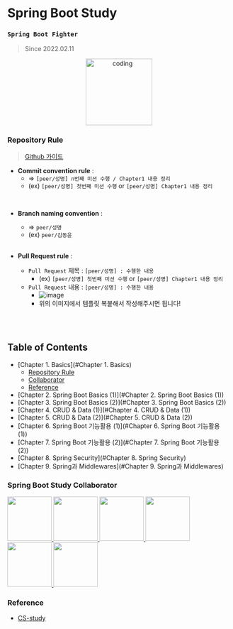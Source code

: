 # Spring Boot Study
### `Spring Boot Fighter`
> Since 2022.02.11

<p align="center">
  <img src="https://blog.kakaocdn.net/dn/bTUS0r/btqCtYkkVjX/d3KozubgCSWLv1X9V5lbY1/img.png" alt="coding" width="150px" />
</p>

### Repository Rule

> [Github 가이드](https://www.notion.so/Github-Study-2bac0600e75d477e828e96ab319f0247)

- **Commit convention rule** : 
   - => `[peer/성명] n번째 미션 수행 / Chapter1 내용 정리 `
   - (ex) `[peer/성명] 첫번째 미션 수행` or `[peer/성명] Chapter1 내용 정리`
   
 <br>
 
- **Branch naming convention** : 
   - => `peer/성명` 
   - (ex) `peer/김동윤`
 <br> <br>

- **Pull Request rule** : 
   - `Pull Request` 제목 : `[peer/성명] : 수행한 내용`
      - (ex) `[peer/성명] 첫번째 미션 수행` or `[peer/성명] Chapter1 내용 정리`
   - `Pull Request` 내용 : `[peer/성명] : 수행한 내용`
      - ![image](https://user-images.githubusercontent.com/76711238/153603767-44a0b735-dd9f-4398-ba7c-b94a9a793196.png)<br>
      - 위의 이미지에서 템플릿 복붙해서 작성해주시면 됩니다!

 <br> <br>

## Table of Contents

- [Chapter 1. Basics](#Chapter 1. Basics)
  - [Repository Rule](#repository-rule)
  - [Collaborator](#collaborator)
  - [Reference](#reference)
- [Chapter 2. Spring Boot Basics (1)](#Chapter 2. Spring Boot Basics (1))
- [Chapter 3. Spring Boot Basics (2)](#Chapter 3. Spring Boot Basics (2))
- [Chapter 4. CRUD & Data (1)](#Chapter 4. CRUD & Data (1))
- [Chapter 5. CRUD & Data (2)](#Chapter 5. CRUD & Data (2))
- [Chapter 6. Spring Boot 기능활용 (1)](#Chapter 6. Spring Boot 기능활용 (1))
- [Chapter 7. Spring Boot 기능활용 (2)](#Chapter 7. Spring Boot 기능활용 (2))
- [Chapter 8. Spring Security](#Chapter 8. Spring Security)
- [Chapter 9. Spring과 Middlewares](#Chapter 9. Spring과 Middlewares)


### Spring Boot Study Collaborator

<p>
<a href="https://github.com/myway00">
  <img src="https://github.com/myway00.png" width="100">
</a>
  
 <a href="https://github.com/gdakate">
  <img src="https://github.com/gdakate.png" width="100">
</a>
  
 <a href="https://github.com/hehahihang">
  <img src="https://github.com/hehahihang.png" width="100">
</a>
  
 <a href="https://github.com/LeeJin0527">
  <img src="https://github.com/LeeJin0527.png" width="100">
</a>
  
 <a href="https://github.com/Subinhyun">
  <img src="https://github.com/Subinhyun.png" width="100">
</a>
  
 <a href="https://github.com/yoon-youngjin">
  <img src="https://github.com/yoon-youngjin.png" width="100">
</a>
  
</p>

### Reference

- [CS-study](https://github.com/Seogeurim/CS-study#repository-rule)


